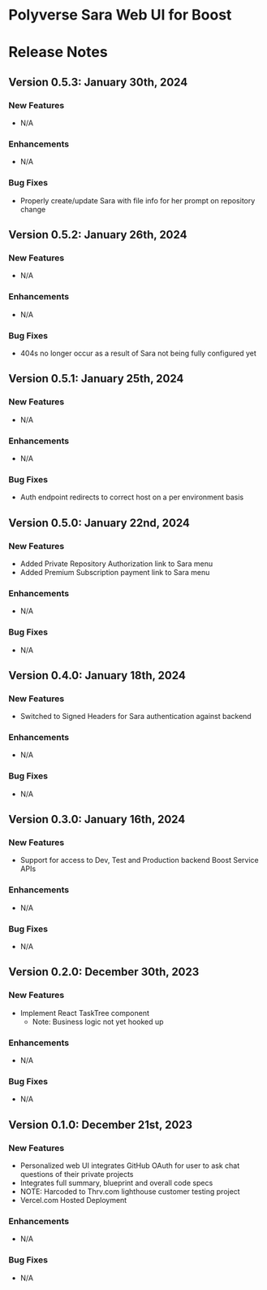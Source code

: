 Polyverse Sara Web UI for Boost
======================

# Release Notes

## Version 0.5.3: January 30th, 2024

### New Features
- N/A

### Enhancements
- N/A

### Bug Fixes
- Properly create/update Sara with file info for her prompt on repository change

## Version 0.5.2: January 26th, 2024

### New Features
- N/A

### Enhancements
- N/A

### Bug Fixes
- 404s no longer occur as a result of Sara not being fully configured yet

## Version 0.5.1: January 25th, 2024

### New Features
- N/A

### Enhancements
- N/A

### Bug Fixes
- Auth endpoint redirects to correct host on a per environment basis

## Version 0.5.0: January 22nd, 2024

### New Features
- Added Private Repository Authorization link to Sara menu
- Added Premium Subscription payment link to Sara menu

### Enhancements
- N/A

### Bug Fixes
- N/A

## Version 0.4.0: January 18th, 2024

### New Features
- Switched to Signed Headers for Sara authentication against backend

### Enhancements
- N/A

### Bug Fixes
- N/A

## Version 0.3.0: January 16th, 2024

### New Features
- Support for access to Dev, Test and Production backend Boost Service APIs

### Enhancements
- N/A

### Bug Fixes
- N/A

## Version 0.2.0: December 30th, 2023

### New Features
- Implement React TaskTree component
  - Note: Business logic not yet hooked up

### Enhancements
- N/A

### Bug Fixes
- N/A

## Version 0.1.0: December 21st, 2023

### New Features
- Personalized web UI integrates GitHub OAuth for user to ask chat questions of their private projects
- Integrates full summary, blueprint and overall code specs 
-    NOTE: Harcoded to Thrv.com lighthouse customer testing project
- Vercel.com Hosted Deployment

### Enhancements
- N/A

### Bug Fixes
- N/A
